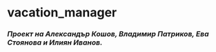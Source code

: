 # **vacation_manager**
### *Проект на Александър Кошов, Владимир Патриков, Ева Стоянова и Илиян Иванов.* 
